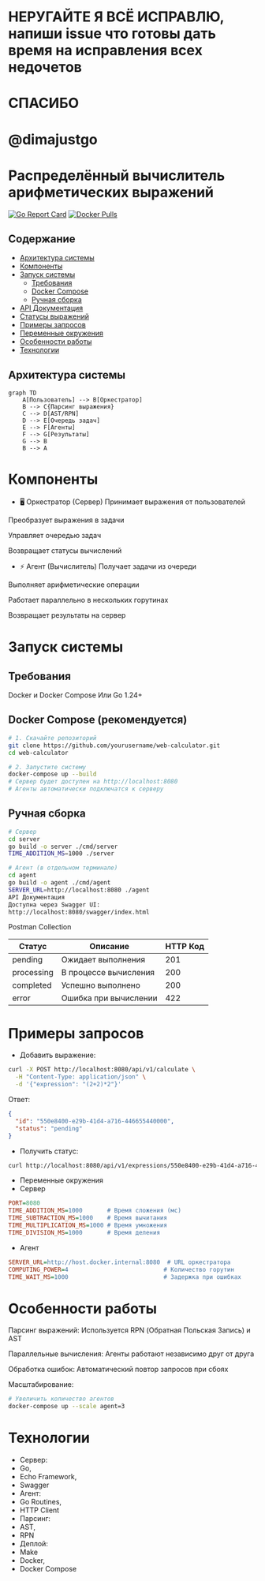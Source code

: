 # НЕРУГАЙТЕ Я ВСЁ ИСПРАВЛЮ, напиши issue что готовы дать время на исправления всех недочетов
# СПАСИБО
# @dimajustgo  
# Распределённый вычислитель арифметических выражений

[![Go Report Card](https://goreportcard.com/badge/github.com/dimasmir03/web-calculator)](https://goreportcard.com/report/github.com/diamsmir03/web-calculator)
[![Docker Pulls](https://img.shields.io/docker/pulls/dimasmir/calc-server)](https://hub.docker.com/r/dimasmir/calc-server)

## Содержание
- [Архитектура системы](#архитектура-системы)
- [Компоненты](#компоненты)
- [Запуск системы](#запуск-системы)
    - [Требования](#требования)
    - [Docker Compose](#docker-compose)
    - [Ручная сборка](#ручная-сборка)
- [API Документация](#api-документация)
- [Статусы выражений](#статусы-выражений)
- [Примеры запросов](#примеры-запросов)
- [Переменные окружения](#переменные-окружения)
- [Особенности работы](#особенности-работы)
- [Технологии](#технологии)

## Архитектура системы
```mermaid
graph TD
    A[Пользователь] --> B[Оркестратор]
    B --> C{Парсинг выражения}
    C --> D[AST/RPN]
    D --> E[Очередь задач]
    E --> F[Агенты]
    F --> G[Результаты]
    G --> B
    B --> A
```

# Компоненты
- 🖥 Оркестратор (Сервер)
  Принимает выражения от пользователей

Преобразует выражения в задачи

Управляет очередью задач

Возвращает статусы вычислений

- ⚡ Агент (Вычислитель)
  Получает задачи из очереди

Выполняет арифметические операции

Работает параллельно в нескольких горутинах

Возвращает результаты на сервер

# Запуск системы
## Требования
Docker и Docker Compose
Или Go 1.24+

## Docker Compose (рекомендуется)

```bash
# 1. Скачайте репозиторий
git clone https://github.com/yourusername/web-calculator.git
cd web-calculator

# 2. Запустите систему
docker-compose up --build
# Сервер будет доступен на http://localhost:8080
# Агенты автоматически подключатся к серверу
```

## Ручная сборка

```bash
# Сервер
cd server
go build -o server ./cmd/server
TIME_ADDITION_MS=1000 ./server

# Агент (в отдельном терминале)
cd agent
go build -o agent ./cmd/agent
SERVER_URL=http://localhost:8080 ./agent
API Документация
Доступна через Swagger UI:
http://localhost:8080/swagger/index.html
```

Postman Collection

| Статус     | Описание               | HTTP Код |
|------------|------------------------|----------|
| pending    | Ожидает выполнения	    | 201      |
| processing | В процессе вычисления  | 200      |
| completed  | Успешно выполнено	     | 200      |
| error      | Ошибка при вычислении	 | 422      |

# Примеры запросов
- Добавить выражение:

```bash
curl -X POST http://localhost:8080/api/v1/calculate \
  -H "Content-Type: application/json" \
  -d '{"expression": "(2+2)*2"}'
```

Ответ:

```json
{
  "id": "550e8400-e29b-41d4-a716-446655440000",
  "status": "pending"
}
```

- Получить статус:

```bash
curl http://localhost:8080/api/v1/expressions/550e8400-e29b-41d4-a716-446655440000
```

- Переменные окружения
- Сервер

```ini
PORT=8080
TIME_ADDITION_MS=1000       # Время сложения (мс)
TIME_SUBTRACTION_MS=1000    # Время вычитания
TIME_MULTIPLICATION_MS=1000 # Время умножения
TIME_DIVISION_MS=1000       # Время деления
```

- Агент

```ini
SERVER_URL=http://host.docker.internal:8080  # URL оркестратора
COMPUTING_POWER=4                           # Количество горутин
TIME_WAIT_MS=1000                           # Задержка при ошибках
```

# Особенности работы
Парсинг выражений: Используется RPN (Обратная Польская Запись) и AST

Параллельные вычисления: Агенты работают независимо друг от друга

Обработка ошибок: Автоматический повтор запросов при сбоях

Масштабирование:

```bash
# Увеличить количество агентов
docker-compose up --scale agent=3
```

# Технологии
- Сервер:
- Go,
- Echo Framework,
- Swagger
- Агент:
- Go Routines,
- HTTP Client
- Парсинг:
- AST,
- RPN
- Деплой:
- Make
- Docker,
- Docker Compose
